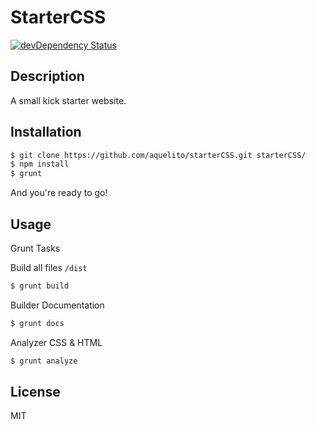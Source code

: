 # StarterCSS

[![devDependency Status](https://david-dm.org/aquelito/starterCSS.png)](https://david-dm.org/aquelito/starterCSS#info=devDependencies)

## Description

A small kick starter website.

## Installation

```bash
$ git clone https://github.com/aquelito/starterCSS.git starterCSS/
$ npm install
$ grunt
```

And you're ready to go!

## Usage

Grunt Tasks

Build all files `/dist`

```bash
$ grunt build
```

Builder Documentation

```bash
$ grunt docs
```

Analyzer CSS & HTML

```bash
$ grunt analyze
```

## License

MIT
